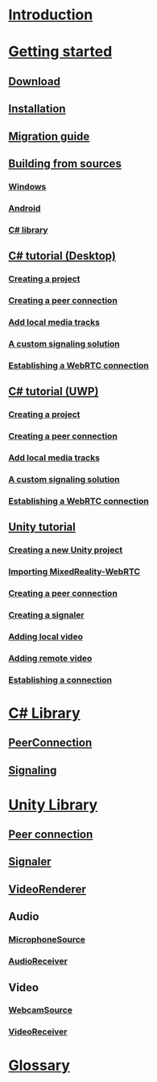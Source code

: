 # [Introduction](introduction.md)
# [Getting started](gettingstarted.md)
## [Download](download.md)
## [Installation](installation.md)
## [Migration guide](migration-guide.md)
## [Building from sources](building.md)
### [Windows](building-windows.md)
### [Android](android/building-android.md)
### [C# library](building-cslib.md)
## [C# tutorial (Desktop)](cs/helloworld-cs-core3.md)
### [Creating a project](cs/helloworld-cs-setup-core3.md)
### [Creating a peer connection](cs/helloworld-cs-peerconnection-core3.md)
### [Add local media tracks](cs/helloworld-cs-mediatracks-core3.md)
### [A custom signaling solution](cs/helloworld-cs-signaling-core3.md)
### [Establishing a WebRTC connection](cs/helloworld-cs-connection-core3.md)
## [C# tutorial (UWP)](cs/helloworld-cs-uwp.md)
### [Creating a project](cs/helloworld-cs-setup-uwp.md)
### [Creating a peer connection](cs/helloworld-cs-peerconnection-uwp.md)
### [Add local media tracks](cs/helloworld-cs-mediatracks-uwp.md)
### [A custom signaling solution](cs/helloworld-cs-signaling-uwp.md)
### [Establishing a WebRTC connection](cs/helloworld-cs-connection-uwp.md)
## [Unity tutorial](unity/helloworld-unity.md)
### [Creating a new Unity project](unity/helloworld-unity-createproject.md)
### [Importing MixedReality-WebRTC](unity/helloworld-unity-importwebrtc.md)
### [Creating a peer connection](unity/helloworld-unity-peerconnection.md)
### [Creating a signaler](unity/helloworld-unity-signaler.md)
### [Adding local video](unity/helloworld-unity-localvideo.md)
### [Adding remote video](unity/helloworld-unity-remotevideo.md)
### [Establishing a connection](unity/helloworld-unity-connection.md)
# [C# Library](cs/cs.md)
## [PeerConnection](cs/cs-peerconnection.md)
## [Signaling](cs/cs-signaling.md)
# [Unity Library](unity/unity-integration.md)
## [Peer connection](unity/unity-peerconnection.md)
## [Signaler](unity/unity-signaler.md)
## [VideoRenderer](unity/unity-mediaplayer.md)
## Audio
### [MicrophoneSource](unity/unity-microphonesource.md)
### [AudioReceiver](unity/unity-remoteaudiosource.md)
## Video
### [WebcamSource](unity/unity-localvideosource.md)
### [VideoReceiver](unity/unity-remotevideosource.md)
# [Glossary](glossary.md)
